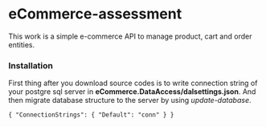 # eCommerce-assessment

This work is a simple e-commerce API to manage product, cart and order entities.

### Installation
First thing after you download source codes is to write connection string of your postgre sql server in **eCommerce.DataAccess/dalsettings.json**. And then migrate database structure to the server by using *update-database*.

`{
  "ConnectionStrings": {
    "Default": "conn"
  }
}`
